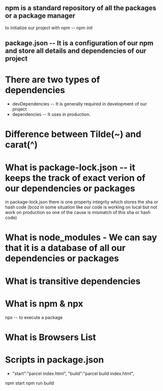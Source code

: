 ## npm is a standard repository of all the packages or a package manager

to initialize our project with npm -- npm init

## package.json -- It is a configuration of our npm and store all details and dependencies of our project

# There are two types of dependencies

- devDependencies -- It is generally required in development of our project
- dependencies -- It uses in production.

# Difference between Tilde(~) and carat(^)

# What is package-lock.json -- it keeps the track of exact verion of our dependencies or packages

in package-lock.json there is one property integrity which stores the sha or hash code (bcoz in some situation like our code is working on local but not work on production so one of the cause is mismatch of this sha or hash code)

# What is node_modules - We can say that it is a database of all our dependencies or packages

# What is transitive dependencies

# What is npm & npx

npx -- to execute a package

# What is Browsers List

# Scripts in package.json

- "start":"parcel index.html",
  "build":"parcel build index.html",

npm start
npm run build
